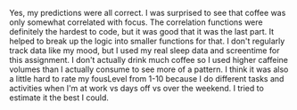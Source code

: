 Yes, my predictions were all correct. I was surprised to see that coffee was only somewhat correlated with focus. The correlation functions were definitely the hardest to code, but it was good that it was the last part. It helped to break up the logic into smaller functions for that. I don't regularly track data like my mood, but I used my real sleep data and screentime for this assignment. I don't actually drink much coffee so I used higher caffeine volumes than I actually consume to see more of a pattern. I think it was also a little hard to rate my fousLevel from 1-10 because I do different tasks and activities when I'm at work vs days off vs over the weekend. I tried to estimate it the best I could.
